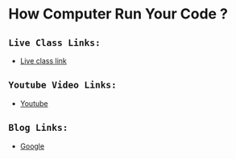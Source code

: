 # How Computer Run Your Code ?

## `Live Class Links:`
* [Live class link](https://drive.google.com/drive/folders/1V3TCuRV_u0BFkm8GCL0ygtci72Gd7-T3?usp=drive_link)

## `Youtube Video Links:`
* [Youtube](www.youtube.com)

## `Blog Links:`
* [Google](www.google.com)


